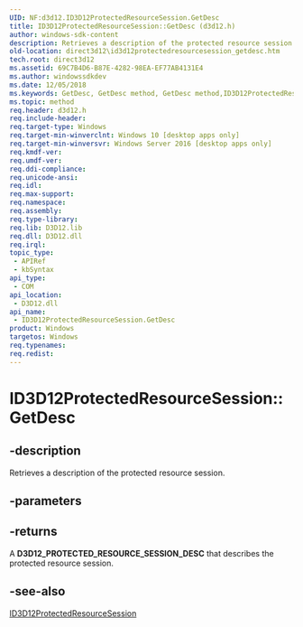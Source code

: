 ```yaml
---
UID: NF:d3d12.ID3D12ProtectedResourceSession.GetDesc
title: ID3D12ProtectedResourceSession::GetDesc (d3d12.h)
author: windows-sdk-content
description: Retrieves a description of the protected resource session.
old-location: direct3d12\id3d12protectedresourcesession_getdesc.htm
tech.root: direct3d12
ms.assetid: 69C7B4D6-B87E-4282-98EA-EF77AB4131E4
ms.author: windowssdkdev
ms.date: 12/05/2018
ms.keywords: GetDesc, GetDesc method, GetDesc method,ID3D12ProtectedResourceSession interface, ID3D12ProtectedResourceSession interface,GetDesc method, ID3D12ProtectedResourceSession.GetDesc, ID3D12ProtectedResourceSession::GetDesc, d3d12/ID3D12ProtectedResourceSession::GetDesc, direct3d12.id3d12protectedresourcesession_getdesc
ms.topic: method
req.header: d3d12.h
req.include-header: 
req.target-type: Windows
req.target-min-winverclnt: Windows 10 [desktop apps only]
req.target-min-winversvr: Windows Server 2016 [desktop apps only]
req.kmdf-ver: 
req.umdf-ver: 
req.ddi-compliance: 
req.unicode-ansi: 
req.idl: 
req.max-support: 
req.namespace: 
req.assembly: 
req.type-library: 
req.lib: D3D12.lib
req.dll: D3D12.dll
req.irql: 
topic_type:
 - APIRef
 - kbSyntax
api_type:
 - COM
api_location:
 - D3D12.dll
api_name:
 - ID3D12ProtectedResourceSession.GetDesc
product: Windows
targetos: Windows
req.typenames: 
req.redist: 
---
```


# ID3D12ProtectedResourceSession::GetDesc


## -description


Retrieves a description of the protected resource session.


## -parameters






## -returns



A <b>D3D12_PROTECTED_RESOURCE_SESSION_DESC</b> that describes the protected resource session.




## -see-also




<a href="https://msdn.microsoft.com/9D4833DB-DF9E-46A8-9EF7-667A95F3EFDD">ID3D12ProtectedResourceSession</a>
 

 

